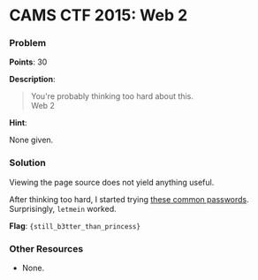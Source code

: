 # CAMS CTF 2015: Web 2

### Problem

**Points**: 30

**Description**: 

> You're probably thinking too hard about this.  
> Web 2

**Hint**: 

None given.

### Solution

Viewing the page source does not yield anything useful.

After thinking too hard, I started trying [these common passwords](http://gizmodo.com/the-25-most-popular-passwords-of-2014-were-all-doomed-1680596951). Surprisingly, `letmein` worked.

**Flag**: `{still_b3tter_than_princess}`

### Other Resources

* None.
